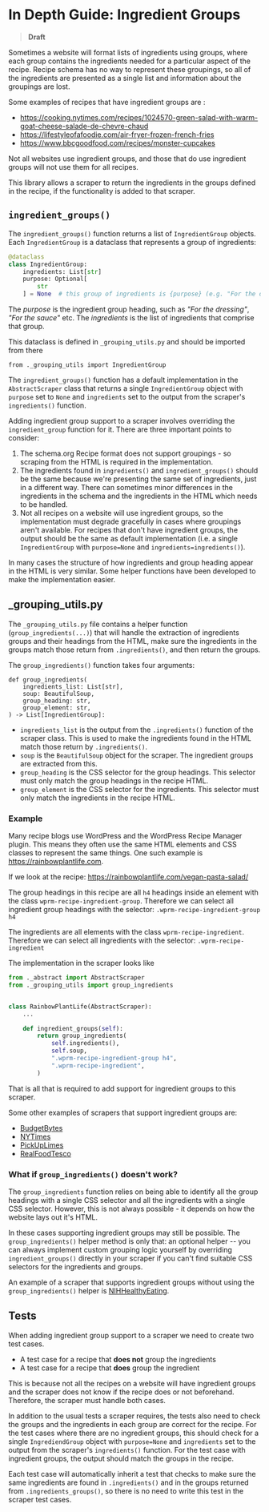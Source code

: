 # In Depth Guide: Ingredient Groups

> **Draft**

Sometimes a website will format lists of ingredients using groups, where each group contains the ingredients needed for a particular aspect of the recipe. Recipe schema has no way to represent these groupings, so all of the ingredients are presented as a single list and information about the groupings are lost.

Some examples of recipes that have ingredient groups are :

* https://cooking.nytimes.com/recipes/1024570-green-salad-with-warm-goat-cheese-salade-de-chevre-chaud
* https://lifestyleofafoodie.com/air-fryer-frozen-french-fries
* https://www.bbcgoodfood.com/recipes/monster-cupcakes

Not all websites use ingredient groups, and those that do use ingredient groups will not use them for all recipes.

This library allows a scraper to return the ingredients in the groups defined in the recipe, if the functionality is added to that scraper.

## `ingredient_groups()`

The `ingredient_groups()` function returns a list of `IngredientGroup` objects. Each `IngredientGroup` is a dataclass that represents a group of ingredients:

```python
@dataclass
class IngredientGroup:
    ingredients: List[str]
    purpose: Optional[
        str
    ] = None  # this group of ingredients is {purpose} (e.g. "For the dressing")
```

The *purpose* is the ingredient group heading, such as *"For the dressing"*, *"For the sauce"* etc. The *ingredients* is the list of ingredients that comprise that group.

This dataclass is defined in `_grouping_utils.py` and should be imported from there

```pyth
from ._grouping_utils import IngredientGroup
```

The `ingredient_groups()` function has a default implementation in the `AbstractScraper` class that returns a single `IngredientGroup` object with `purpose` set to `None` and `ingredients` set to the output from the scraper's `ingredients()` function.

Adding ingredient group support to a scraper involves overriding the `ingredient_group` function for it.  There are three important points to consider:

1. The schema.org Recipe format does not support groupings - so scraping from the HTML is required in the implementation.
2. The ingredients found in `ingredients()` and `ingredient_groups()` should be the same because we're presenting the same set of ingredients, just in a different way. There can sometimes minor differences in the ingredients in the schema and the ingredients in the HTML which needs to be handled.
3. Not all recipes on a website will use ingredient groups, so the implementation must degrade gracefully in cases where groupings aren't available. For recipes that don't have ingredient groups, the output should be the same as default implementation (i.e. a single `IngredientGroup` with `purpose=None` and `ingredients=ingredients()`).

In many cases the structure of how ingredients and group heading appear in the HTML is very similar. Some helper functions have been developed to make the implementation easier.

## _grouping_utils.py

The `_grouping_utils.py` file contains a helper function (`group_ingredients(...)`) that will handle the extraction of ingredients groups and their headings from the HTML, make sure the ingredients in the groups match those return from `.ingredients()`, and then return the groups.

The `group_ingredients()` function takes four arguments:

```pyth
def group_ingredients(
    ingredients_list: List[str],
    soup: BeautifulSoup,
    group_heading: str,
    group_element: str,
) -> List[IngredientGroup]:
```

* `ingredients_list` is the output from the `.ingredients()` function of the scraper class. This is used to make the ingredients found in the HTML match those return by `.ingredients()`.
* `soup` is the `BeautifulSoup` object for the scraper. The ingredient groups are extracted from this.
* `group_heading` is the CSS selector for the group headings. This selector must only match the group headings in the recipe HTML.
* `group_element` is the CSS selector for the ingredients. This selector must only match the ingredients in the recipe HTML.

### Example

Many recipe blogs use WordPress and the WordPress Recipe Manager plugin. This means they often use the same HTML elements and CSS classes to represent the same things. One such example is https://rainbowplantlife.com.

If we look at the recipe: https://rainbowplantlife.com/vegan-pasta-salad/

The group headings in this recipe are all `h4` headings inside an element with the class `wprm-recipe-ingredient-group`. Therefore we can select all ingredient group headings with the selector: `.wprm-recipe-ingredient-group h4`

The ingredients are all elements with the class `wprm-recipe-ingredient`. Therefore we can select all ingredients with the selector: `.wprm-recipe-ingredient`

The implementation in the scraper looks like

```python
from ._abstract import AbstractScraper
from ._grouping_utils import group_ingredients


class RainbowPlantLife(AbstractScraper):
    ...

    def ingredient_groups(self):
        return group_ingredients(
            self.ingredients(),
            self.soup,
            ".wprm-recipe-ingredient-group h4",
            ".wprm-recipe-ingredient",
        )
```

That is all that is required to add support for ingredient groups to this scraper.

Some other examples of scrapers that support ingredient groups are:

* [BudgetBytes](https://github.com/hhursev/recipe-scrapers/blob/main/recipe_scrapers/budgetbytes.py)
* [NYTimes](https://github.com/hhursev/recipe-scrapers/blob/main/recipe_scrapers/nytimes.py)
* [PickUpLimes](https://github.com/hhursev/recipe-scrapers/blob/main/recipe_scrapers/pickuplimes.py)
* [RealFoodTesco](https://github.com/hhursev/recipe-scrapers/blob/main/recipe_scrapers/realfoodtesco.py)

### What if `group_ingredients()` doesn't work?

The `group_ingredients` function relies on being able to identify all the group headings with a single CSS selector and all the ingredients with a single CSS selector. However, this is not always possible - it depends on how the website lays out it's HTML.

In these cases supporting ingredient groups may still be possible. The `group_ingredients()` helper method is only that: an optional helper -- you can always implement custom grouping logic yourself by overriding `ingredient_groups()` directly in your scraper if you can't find suitable CSS selectors for the ingredients and groups.

An example of a scraper that supports ingredient groups without using the `group_ingredients()` helper is [NIHHealthyEating](https://github.com/hhursev/recipe-scrapers/blob/main/recipe_scrapers/nihhealthyeating.py).

## Tests

When adding ingredient group support to a scraper we need to create two test cases.

- A test case for a recipe that **does not** group the ingredients
- A test case for a recipe that **does** group the ingredient

This is because not all the recipes on a website will have ingredient groups and the scraper does not know if the recipe does or not beforehand. Therefore, the scraper must handle both cases.

In addition to the usual tests a scraper requires, the tests also need to check the groups and the ingredients in each group are correct for the recipe.  For the test cases where there are no ingredient groups, this should check for a single `IngrediendGroup` object with `purpose=None` and `ingredients` set to the output from the scraper's `ingredients()` function. For the test case with ingredient groups, the output should match the groups in the recipe.

Each test case will automatically inherit a test that checks to make sure the same ingredients are found in `.ingredients()` and in the groups returned from `.ingredients_groups()`, so there is no need to write this test in the scraper test cases.
